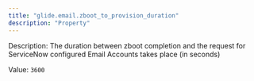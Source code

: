 ```yaml
---
title: "glide.email.zboot_to_provision_duration"
description: "Property"
---
```


Description: The duration between zboot completion and the request for ServiceNow configured Email Accounts takes place (in seconds)

Value: `3600`